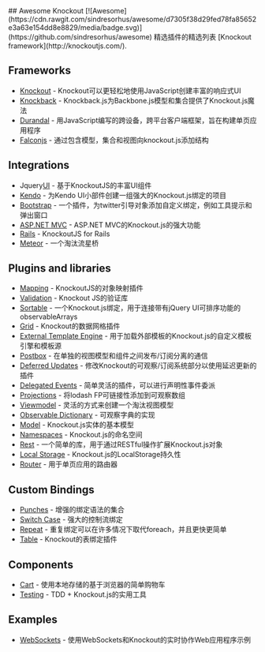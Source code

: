 <div class="github-widget" data-repo="dnbard/awesome-knockout"></div>
<script async src="https://pagead2.googlesyndication.com/pagead/js/adsbygoogle.js"></script><ins class="adsbygoogle" style="display:block" data-ad-client="ca-pub-6890694312814945" data-ad-slot="5473692530" data-ad-format="auto"  data-full-width-responsive="true"></ins>
## Awesome Knockout [![Awesome](https://cdn.rawgit.com/sindresorhus/awesome/d7305f38d29fed78fa85652e3a63e154dd8e8829/media/badge.svg)](https://github.com/sindresorhus/awesome)
精选插件的精选列表 [Knockout framework](http://knockoutjs.com/).

## Frameworks
- [Knockout](https://github.com/knockout/knockout) -  Knockout可以更轻松地使用JavaScript创建丰富的响应式UI
- [Knockback](https://github.com/kmalakoff/knockback) -  Knockback.js为Backbone.js模型和集合提供了Knockout.js魔法
- [Durandal](https://github.com/BlueSpire/Durandal/) - 用JavaScript编写的跨设备，跨平台客户端框架，旨在构建单页应用程序
- [Falconjs](https://github.com/stoodder/falconjs) - 通过包含模型，集合和视图向knockout.js添加结构

## Integrations
-  Jquery[UI](https://github.com/madcapnmckay/Knockout-UI) - 基于KnockoutJS的丰富UI组件
- [Kendo](https://github.com/kendo-labs/knockout-kendo) - 为Kendo UI小部件创建一组强大的Knockout.js绑定的项目
- [Bootstrap](https://github.com/billpull/knockout-bootstrap) - 一个插件，为twitter引导对象添加自定义绑定，例如工具提示和弹出窗口
- [ASP.NET MVC](https://github.com/AndreyAkinshin/knockout-mvc) -  ASP.NET MVC的Knockout.js的强大功能
- [Rails](https://github.com/dnagir/knockout-rails) -  KnockoutJS for Rails
- [Meteor](https://github.com/steveluscher/knockout.meteor) - 一个淘汰流星桥

## Plugins and libraries
- [Mapping](https://github.com/SteveSanderson/knockout.mapping) -  KnockoutJS的对象映射插件
- [Validation](https://github.com/Knockout-Contrib/Knockout-Validation) -  Knockout JS的验证库
- [Sortable](https://github.com/rniemeyer/knockout-sortable) - 一个Knockout.js绑定，用于连接带有jQuery UI可排序功能的observableArrays
- [Grid](https://github.com/Knockout-Contrib/KoGrid) -  Knockout的数据网格插件
- [External Template Engine](https://github.com/ifandelse/Knockout.js-External-Template-Engine) - 用于加载外部模板的Knockout.js的自定义模板引擎和模板源
- [Postbox](https://github.com/rniemeyer/knockout-postbox) - 在单独的视图模型和组件之间发布/订阅分离的通信
- [Deferred Updates](https://github.com/mbest/knockout-deferred-updates) - 修改Knockout的可观察/订阅系统部分以使用延迟更新的插件
- [Delegated Events](https://github.com/rniemeyer/knockout-delegatedEvents) - 简单灵活的插件，可以进行声明性事件委派
- [Projections](https://github.com/profiscience/ko-projections) - 将lodash FP可链接性添加到可观察数组
- [Viewmodel](https://github.com/coderenaissance/knockout.viewmodel) - 灵活的方式来创建一个淘汰视图模型
- [Observable Dictionary](https://github.com/jamesfoster/knockout.observableDictionary) - 可观察字典的实现
- [Model](https://github.com/thelinuxlich/knockout.model) -  Knockout.js实体的基本模型
- [Namespaces](https://github.com/hunterloftis/knockout.namespaces) -  Knockout.js的命名空间
- [Rest](https://github.com/frapontillo/knockout-rest) - 一个简单的库，用于通过RESTful操作扩展Knockout.js对象
- [Local Storage](https://github.com/jimrhoskins/knockout.localStorage) -  Knockout.js的LocalStorage持久性
- [Router](https://github.com/profiscience/ko-component-router) - 用于单页应用的路由器

## Custom Bindings
- [Punches](https://github.com/mbest/knockout.punches) - 增强的绑定语​​法的集合
- [Switch Case](https://github.com/mbest/knockout-switch-case) - 强大的控制流绑定
- [Repeat](https://github.com/mbest/knockout-repeat) - 重复绑定可以在许多情况下取代foreach，并且更快更简单
- [Table](https://github.com/mbest/knockout-table) -  Knockout的表绑定插件

## Components
- [Cart](https://github.com/robconery/knockout-cart) - 使用本地存储的基于浏览器的简单购物车
- [Testing](https://github.com/profiscience/ko-component-tester) -  TDD + Knockout.js的实用工具

## Examples
- [WebSockets](https://github.com/carlhoerberg/knockout-websocket-example) - 使用WebSockets和Knockout的实时协作Web应用程序示例
